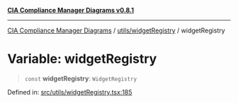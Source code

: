 [**CIA Compliance Manager Diagrams v0.8.1**](../../../README.md)

***

[CIA Compliance Manager Diagrams](../../../modules.md) / [utils/widgetRegistry](../README.md) / widgetRegistry

# Variable: widgetRegistry

> `const` **widgetRegistry**: `WidgetRegistry`

Defined in: [src/utils/widgetRegistry.tsx:185](https://github.com/Hack23/cia-compliance-manager/blob/4236f4375d9cfb0505c191818eeb5443ec527132/src/utils/widgetRegistry.tsx#L185)

